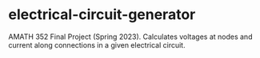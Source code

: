 # electrical-circuit-generator
AMATH 352 Final Project (Spring 2023). Calculates voltages at nodes and current along connections in a given electrical circuit.
